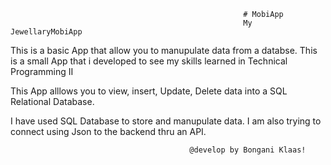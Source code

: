                                                         # MobiApp
                                                        My JewellaryMobiApp

This is a basic App that allow you to manupulate data from a databse. This is a small App that i developed to see my skills learned in Technical Programming II

This App alllows you to view, insert, Update, Delete data into a SQL Relational Database.

I have used SQL Database to store and manupulate data. I am also trying to connect using Json to the backend thru an API.

                                            @develop by Bongani Klaas!

